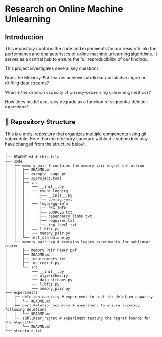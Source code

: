 

# Research on Online Machine Unlearning

## Introduction

This repository contains the code and experiments for our research into the performance and characteristics of online machine unlearning algorithms. It serves as a central hub to ensure the full reproducibility of our findings.

This project investigates several key questions:

Does the Memory-Pair learner achieve sub-linear cumulative regret on drifting data streams?

What is the deletion capacity of privacy-preserving unlearning methods?

How does model accuracy degrade as a function of sequential deletion operations?

## 📂 Repository Structure
This is a meta-repository that organizes multiple components using git submodule. Note that the directory structure within the submodule may have changed from the structure below.

```
.
├── README.md # this file
├── code
│   ├── memory_pair # contains the memory pair object definition
│   │   ├── README.md
│   │   ├── example_usage.py
│   │   ├── pyproject.toml
│   │   ├── src
│   │   │   ├── __init__.py
│   │   │   ├── event_logging
│   │   │   │   ├── __init__.py
│   │   │   │   └── config.yaml
│   │   │   ├── fogo.egg-info
│   │   │   │   ├── PKG-INFO
│   │   │   │   ├── SOURCES.txt
│   │   │   │   ├── dependency_links.txt
│   │   │   │   ├── requires.txt
│   │   │   │   └── top_level.txt
│   │   │   ├── l_bfgs.py
│   │   │   └── memory_pair.py
│   │   └── test_standalone.py
│   └── memory_pair_exp # contains legacy experiments for sublinear regret
│       ├── Memory Pair Paper.pdf
│       ├── README.md
│       ├── requirements.txt
│       ├── run_regret.py
│       └── src
│           ├── __init__.py
│           ├── algorithms.py
│           ├── data_streams.py
│           ├── l_bfgs.py
│           └── memory_pair.py
├── experiments
│   ├── deletion_capacity # experiment to test the deletion capacity
│   │   └── README.md
│   ├── post_deletion_accuracy # experiment to ensure accuracy following deletions
│   │   └── README.md
│   └── sublinear_regret # experiment testing the regret bounds for the algorithm
│       └── README.md
└── structure.txt
```
